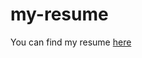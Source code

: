 # my-resume

You can find my resume [here](https://github.com/ngntrgduc/my-resume/blob/master/my_resume.pdf)
